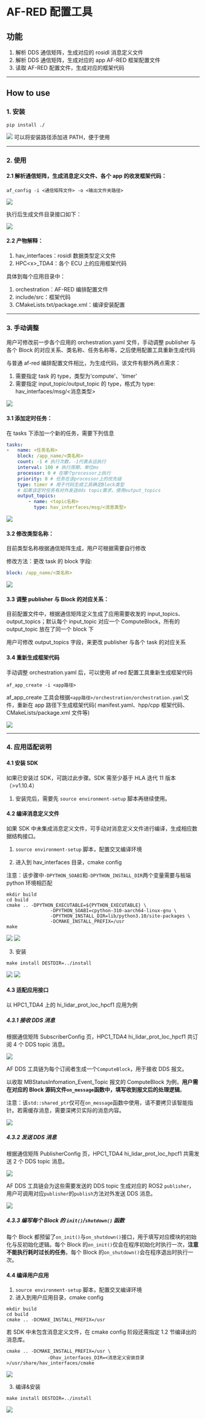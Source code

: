 # AF-RED 配置工具

## 功能

1. 解析 DDS 通信矩阵，生成对应的 rosidl 消息定义文件
2. 解析 DDS 通信矩阵，生成对应的 app AF-RED 框架配置文件
3. 读取 AF-RED 配置文件，生成对应的框架代码

---

## How to use

### 1. 安装

```shell
pip install ./
```

![](documents/install.png)
可以将安装路径添加进 PATH，便于使用

---

### 2. 使用

#### 2.1 解析通信矩阵，生成消息定义文件、各个 app 的收发框架代码：

```shell
af_config -i <通信矩阵文件> -o <输出文件夹路径>
```

![](documents/af_config.png)

执行后生成文件目录接口如下：

![](documents/af_config_output.png)

#### 2.2 产物解释：

1. hav_interfaces：rosidl 数据类型定义文件
2. HPC\<x\>\_TDA4：各个 ECU 上的应用框架代码

具体到每个应用目录中：

1. orchestration：AF-RED 编排配置文件
2. include/src：框架代码
3. CMakeLists.txt/package.xml：编译安装配置

---

### 3. 手动调整

用户可修改前一步各个应用的 orchestration.yaml 文件，手动调整 publisher 与各个 Block 的对应关系、类名称、任务名称等，之后使用配置工具重新生成代码

与普通 af-red 编排配置文件相比，为生成代码，该文件有额外两点需求：

1. 需要指定 task 的 type，类型为'compute'、'timer'
2. 需要指定 input_topic/output_topic 的 type，格式为 type: hav_interfaces/msg/<消息类型>

![](documents/app_create_config.png)

#### 3.1 添加定时任务：

在 tasks 下添加一个新的任务，需要下列信息

```yaml
tasks:
-	name: <任务名称>
	block: /app_name/<类名称>
	count: -1 # 执行次数，-1代表永远执行
	interval: 100 # 执行周期，单位ms
	processor: 0 # 在哪个processor上执行
	priority: 0 # 任务在该processor上的优先级
	type: timer # 用于代码生成工具确定Block类型
	# 如果该定时任务有对外发送dds topic需求，使用output_topics
	output_topics:
		- name: <topic名称>
		  type: hav_interfaces/msg/<消息类型>
```

![](documents/timer_block.png)

#### 3.2 修改类型名称：

目前类型名称根据通信矩阵生成，用户可根据需要自行修改

修改方法：更改 task 的 block 字段:

```yaml
block: /app_name/<类名称>
```

![](documents/class_name.png)

#### 3.3 调整 publisher 与 Block 的对应关系：

目前配置文件中，根据通信矩阵定义生成了应用需要收发的 input_topics、output_topics；默认每个 input_topic 对应一个 ComputeBlock，所有的 output_topic 放在了同一个 block 下

用户可修改 output_topics 字段，来更改 publisher 与各个 task 的对应关系

#### 3.4 重新生成框架代码

手动调整 orchestration.yaml 后，可以使用 af red 配置工具重新生成框架代码

```shell
af_app_create -i <app路径>
```

af_app_create 工具会根据`<app路径>/orchestration/orchestration.yaml`文件，重新在 app 路径下生成框架代码(
manifest.yaml、hpp/cpp 框架代码、CMakeLists/package.xml 文件等)

![](documents/app_create.png)

---

### 4. 应用适配说明

#### 4.1 安装 SDK

如果已安装过 SDK，可跳过此步骤。SDK 需至少基于 HLA 迭代 11 版本（>v1.10.4）

1. 安装完后，需要先 `source environment-setup` 脚本再继续使用。

#### 4.2 编译消息定义文件

如果 SDK 中未集成消息定义文件，可手动对消息定义文件进行编译，生成相应数据结构接口。

1. `source environment-setup` 脚本，配置交叉编译环境

2. 进入到 hav_interfaces 目录，cmake config

注意：该步骤中`-DPYTHON_SOABI`和`-DPYTHON_INSTALL_DIR`两个变量需要与板端 python 环境相匹配

```shell
mkdir build
cd build
cmake .. -DPYTHON_EXECUTABLE=${PYTHON_EXECUTABLE} \
				-DPYTHON_SOABI=cpython-310-aarch64-linux-gnu \
				-DPYTHON_INSTALL_DIR=lib/python3.10/site-packages \
				-DCMAKE_INSTALL_PREFIX=/usr
make
```

![](documents/4.2-1.png)
![](documents/4.2-2.png)

3. 安装

```shell
make install DESTDIR=../install
```

![](documents/4.2-3.png)
![](documents/4.2-4.png)

#### 4.3 适配应用接口

以 HPC1_TDA4 上的 hi_lidar_prot_loc_hpcf1 应用为例

##### 4.3.1 接收 DDS 消息

根据通信矩阵 SubscriberConfig 页，HPC1_TDA4 hi_lidar_prot_loc_hpcf1 共订阅 4 个 DDS topic 消息。

![](documents/4.3-1.png)

AF DDS 工具链为每个订阅者生成一个`ComputeBlock`，用于接收 DDS 报文。

以收取 MBStatusInfomation_Event_Topic 报文的 ComputeBlock 为例，**用户需在对应的 Block 源码文件`on_message`函数中，填写收到报文后的处理逻辑**。

注意：该`std::shared_ptr`仅可在`on_message`函数中使用，请不要拷贝该智能指针。若需缓存消息，需要深拷贝实际的消息内容。

![](documents/4.3-2.png)

##### 4.3.2 发送 DDS 消息

根据通信矩阵 PublisherConfig 页，HPC1_TDA4 hi_lidar_prot_loc_hpcf1 共需发送 2 个 DDS topic 消息。

![](documents/4.3-3.png)

AF DDS 工具链会为这些需要发送的 DDS topic 生成对应的 ROS2 `publisher`，用户可调用对应`publisher`的`publish`方法对外发送 DDS 消息。

![](documents/4.3-4.png)

##### 4.3.3 编写每个 Block 的 `init()`/`shutdown()` 函数

每个 Block 都预留了`on_init()`与`on_shutdown()`接口，用于填写对应模块的初始化与反初始化逻辑。每个 Block 的`on_init()`仅会在程序初始化时执行一次，**注意不能执行耗时过长的任务**。每个 Block 的`on_shutdown()`会在程序退出时执行一次。

#### 4.4 编译用户应用

1. `source environment-setup` 脚本，配置交叉编译环境
2. 进入到用户应用目录，cmake config

```shell
mkdir build
cd build
cmake .. -DCMAKE_INSTALL_PREFIX=/usr
```

若 SDK 中未包含消息定义文件，在 cmake config 阶段还需指定 1.2 节编译出的消息库。

```shell
cmake .. -DCMAKE_INSTALL_PREFIX=/usr \
               -Dhav_interfaces_DIR=<消息定义安装目录>/usr/share/hav_interfaces/cmake
```

![](documents/4.4-1.png)

3. 编译&安装

```shell
make install DESTDIR=../install
```

![](documents/4.4-2.png)
